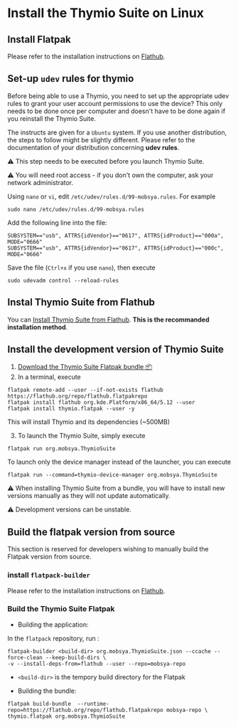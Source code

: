# Install the Thymio Suite on Linux

## Install Flatpak

Please refer to the installation instructions on [Flathub](https://flatpak.org/setup/).

## Set-up `udev` rules for thymio

Before being able to use a Thymio, you need to set up the
appropriate udev rules to grant your user account permissions
to use the device? This only needs to be done once per computer and doesn't have to be
done again if you reinstall the Thymio Suite.

The instructs are given for a `Ubuntu` system.
If you use another distribution, the steps to follow might be
slightly different. Please refer to the documentation of your distribution concerning **udev rules**.


⚠️ This step needs to be executed before you launch Thymio Suite.

⚠️ You will need root access - if you don't own the computer, ask your network administrator.

Using `nano` or `vi`, edit `/etc/udev/rules.d/99-mobsya.rules`.
For example

`sudo nano /etc/udev/rules.d/99-mobsya.rules`

Add the following line into the file:

```
SUBSYSTEM=="usb", ATTRS{idVendor}=="0617", ATTRS{idProduct}=="000a", MODE="0666"
SUBSYSTEM=="usb", ATTRS{idVendor}=="0617", ATTRS{idProduct}=="000c", MODE="0666"
```

Save the file (`Ctrl+x` if you use `nano`), then execute

```
sudo udevadm control --reload-rules
```

## Instal Thymio Suite from Flathub

You can [Install Thymio Suite from Flathub](https://flathub.org/apps/details/org.mobsya.ThymioSuite). **This is the recommanded installation method**.

## Install the development version of Thymio Suite


1. [Download the Thymio Suite Flatpak bundle 📦 ](https://github.com/Mobsya/aseba/releases/download/2.0.0-RC3/ThymioSuite-2.0.0-RC3-linux.flatpak)
2. In a terminal, execute

```
flatpak remote-add --user --if-not-exists flathub https://flathub.org/repo/flathub.flatpakrepo  
flatpak install flathub org.kde.Platform/x86_64/5.12 --user
flatpak install thymio.flatpak --user -y
```

This will install Thymio and its dependencies (~500MB)

3. To launch the Thymio Suite, simply execute

```
flatpak run org.mobsya.ThymioSuite
```

To launch only the device manager instead of the launcher,
you can execute

```
flatpak run --command=thymio-device-manager org.mobsya.ThymioSuite
```

⚠️ When installing Thymio Suite from a bundle, you will have to install
new versions manually as they will not update automatically.

⚠️ Development versions can be unstable.

## Build the flatpak version from source

This section is reserved for developers wishing to manually
build the Flatpak version from source.

### install `flatpack-builder`

Please refer to the installation instructions on [Flathub](https://flatpak.org/setup/).

### Build the Thymio Suite Flatpak

* Building the application:

In the `flatpack` repository, run :
```
flatpak-builder <build-dir> org.mobsya.ThymioSuite.json --ccache --force-clean --keep-build-dirs \
-v --install-deps-from=flathub --user --repo=mobsya-repo
```

*  `<build-dir>` is the tempory build directory for the Flatpak

* Building the bundle:

```
flatpak build-bundle  --runtime-repo=https://flathub.org/repo/flathub.flatpakrepo mobsya-repo \
thymio.flatpak org.mobsya.ThymioSuite
```
